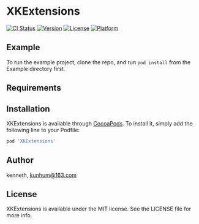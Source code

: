 # XKExtensions

[![CI Status](https://img.shields.io/travis/kenneth/XKExtensions.svg?style=flat)](https://travis-ci.org/kenneth/XKExtensions)
[![Version](https://img.shields.io/cocoapods/v/XKExtensions.svg?style=flat)](https://cocoapods.org/pods/XKExtensions)
[![License](https://img.shields.io/cocoapods/l/XKExtensions.svg?style=flat)](https://cocoapods.org/pods/XKExtensions)
[![Platform](https://img.shields.io/cocoapods/p/XKExtensions.svg?style=flat)](https://cocoapods.org/pods/XKExtensions)

## Example

To run the example project, clone the repo, and run `pod install` from the Example directory first.

## Requirements

## Installation

XKExtensions is available through [CocoaPods](https://cocoapods.org). To install
it, simply add the following line to your Podfile:

```ruby
pod 'XKExtensions'
```

## Author

kenneth, kunhum@163.com

## License

XKExtensions is available under the MIT license. See the LICENSE file for more info.
